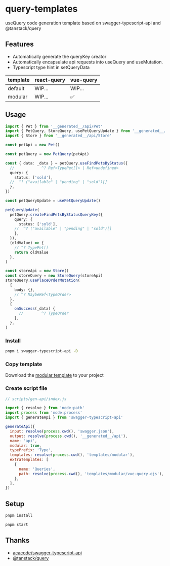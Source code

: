 # query-templates

useQuery code generation template based on swagger-typescript-api and @tanstack/query

## Features
- Automatically generate the queryKey creator
- Automatically encapsulate api requests into useQuery and useMutation.
- Typescript type hint in setQueryData

| template | react-query | vue-query |
|--|--|--|
| default | WIP... | WIP... |
| modular | WIP... | ✅ |

## Usage

``` ts
import { Pet } from '__generated__/api/Pet'
import { PetQuery, StoreQuery, usePetQueryUpdate } from '__generated__/api/Queries'
import { Store } from '__generated__/api/Store'

const petApi = new Pet()

const petQuery = new PetQuery(petApi)

const { data: _data } = petQuery.useFindPetsByStatus({
  //            ^? Ref<TypePet[]> | Ref<undefined>
  query: {
    status: ['sold'],
  //  ^? ("available" | "pending" | "sold")[]
  },
})

const petQueryUpdate = usePetQueryUpdate()

petQueryUpdate(
  petQuery.createFindPetsByStatusQueryKey({
    query: {
      status: ['sold'],
    //  ^? ("available" | "pending" | "sold")[]
    },
  }),
  (oldValue) => {
    // ^? TypePet[]
    return oldValue
  },
)

const storeApi = new Store()
const storeQuery = new StoreQuery(storeApi)
storeQuery.usePlaceOrderMutation(
  {
    body: {},
    // ^? MaybeRef<TypeOrder>
  },
  {
    onSuccess(_data) {
      //        ^? TypeOrder
    },
  },
)
```

### Install

``` sh
pnpm i swagger-typescript-api -D
```

### Copy template

Download the [modular template](https://github.com/croatialu/query-templates/tree/main/templates/modular) to your project

### Create script file
``` js
// scripts/gen-api/index.js

import { resolve } from 'node:path'
import process from 'node:process'
import { generateApi } from 'swagger-typescript-api'

generateApi({
  input: resolve(process.cwd(), 'swagger.json'),
  output: resolve(process.cwd(), '__generated__/api'),
  name: 'api',
  modular: true,
  typePrefix: 'Type',
  templates: resolve(process.cwd(), 'templates/modular'),
  extraTemplates: [
    {
      name: 'Queries',
      path: resolve(process.cwd(), 'templates/modular/vue-query.ejs'),
    },
  ],
})
```

###

## Setup

``` sh
pnpm install

pnpm start
```

## Thanks
- [acacode/swagger-typescript-api](https://github.com/acacode/swagger-typescript-api)
- [@tanstack/query](https://tanstack.com/query/latest)
